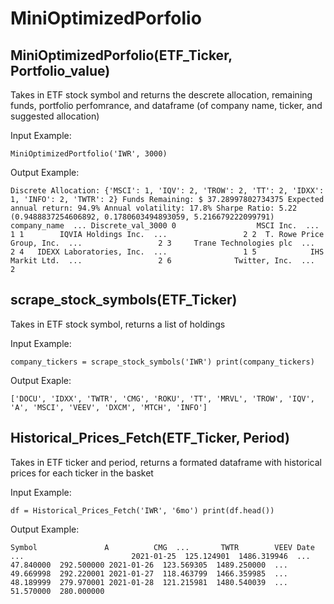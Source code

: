# MiniOptimizedPorfolio

## MiniOptimizedPorfolio(ETF_Ticker, Portfolio_value)

Takes in ETF stock symbol and returns the descrete allocation, remaining funds, portfolio perfomrance, and dataframe (of company name, ticker, and suggested allocation)

Input Example:

`MiniOptimizedPortfolio('IWR', 3000)`

Output Example:

`Discrete Allocation: {'MSCI': 1, 'IQV': 2, 'TROW': 2, 'TT': 2, 'IDXX': 1, 'INFO': 2, 'TWTR': 2}
Funds Remaining: $ 37.28997802734375
Expected annual return: 94.9%
Annual volatility: 17.8%
Sharpe Ratio: 5.22
(0.9488837254606892, 0.1780603494893059, 5.216679222099791)
                company_name  ... Discrete_val_3000
0                  MSCI Inc.  ...                 1
1        IQVIA Holdings Inc.  ...                 2
2  T. Rowe Price Group, Inc.  ...                 2
3     Trane Technologies plc  ...                 2
4   IDEXX Laboratories, Inc.  ...                 1
5            IHS Markit Ltd.  ...                 2
6              Twitter, Inc.  ...                 2`

## scrape_stock_symbols(ETF_Ticker)

Takes in ETF stock symbol, returns a list of holdings

Input Example:

`company_tickers = scrape_stock_symbols('IWR')
print(company_tickers)`

Output Exaple:

`['DOCU', 'IDXX', 'TWTR', 'CMG', 'ROKU', 'TT', 'MRVL', 'TROW', 'IQV', 'A', 'MSCI', 'VEEV', 'DXCM', 'MTCH', 'INFO']`


## Historical_Prices_Fetch(ETF_Ticker, Period)

Takes in ETF ticker and period, returns a formated dataframe with historical prices for each ticker in the basket

Input Example:

`df = Historical_Prices_Fetch('IWR', '6mo')
print(df.head())`

Output Example:

`Symbol               A          CMG  ...       TWTR        VEEV
Date                                 ...                       
2021-01-25  125.124901  1486.319946  ...  47.840000  292.500000
2021-01-26  123.569305  1489.250000  ...  49.669998  292.220001
2021-01-27  118.463799  1466.359985  ...  48.189999  279.970001
2021-01-28  121.215981  1480.540039  ...  51.570000  280.000000`

